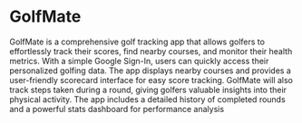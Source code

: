 # GolfMate
GolfMate is a comprehensive golf tracking app that allows
golfers to effortlessly track their scores, find nearby courses, and monitor their health
metrics. With a simple Google Sign-In, users can quickly access their personalized
golfing data. The app displays nearby courses and provides a user-friendly scorecard
interface for easy score tracking. GolfMate will also track steps taken during a round,
giving golfers valuable insights into their physical activity. The app includes a detailed
history of completed rounds and a powerful stats dashboard for performance analysis
